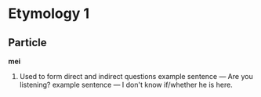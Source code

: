 # Etymology 1
## Particle
**mei**
1. Used to form direct and indirect questions
		example sentence — Are you listening?
		example sentence — I don't know if/whether he is here.